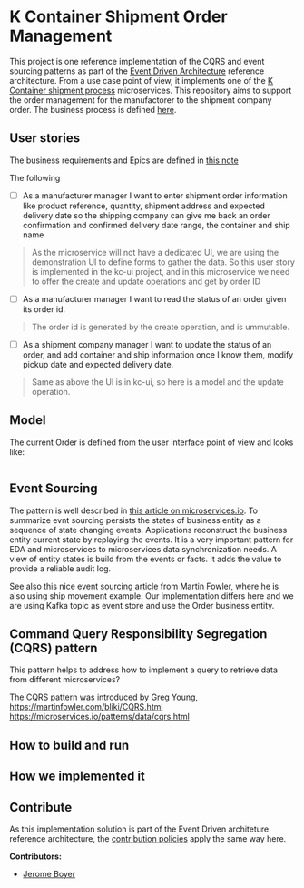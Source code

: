 # K Container Shipment Order Management

This project is one reference implementation of the CQRS and event sourcing patterns as part of the [Event Driven Architecture](https://github.com/ibm-cloud-architecture/refarch-eda) reference architecture. From a use case point of view, it implements one of the [K Container shipment process](https://github.com/ibm-cloud-architecture/refarch-kc) microservices. This repository aims to support the order management for the manufactorer to the shipment company order. The business process is defined [here](https://github.com/ibm-cloud-architecture/refarch-kc/blob/master/analysis/readme.md).

## User stories
The business requirements and Epics are defined in [this note](https://github.com/ibm-cloud-architecture/refarch-kc#orders-microservice-place-shipment-order---user-story)

The following 
- [ ] As a manufacturer manager I want to enter shipment order information like product reference, quantity, shipment address and expected delivery date so the shipping company can give me back an order confirmation and confirmed delivery date range, the container and ship name
> As the microservice will not have a dedicated UI, we are using the demonstration UI to define forms to gather the data. So this user story is implemented in the kc-ui project, and in this microservice we need to offer the create and update operations and get by order ID
- [ ] As a manufacturer manager I want to read the status of an order given its order id. 
> The order id is generated by the create operation, and is ummutable.
- [ ] As a shipment company manager I want to update the status of an order, and add container and ship information once I know them, modify pickup date and expected delivery date.
> Same as above the UI is in kc-ui, so here is a model and the update operation.

## Model

The current Order is defined from the user interface point of view and looks like:

```
```

## Event Sourcing

The pattern is well described in [this article on microservices.io](https://microservices.io/patterns/data/event-sourcing.html). To summarize evnt sourcing persists the states of business entity as a sequence of state changing events. Applications reconstruct the business entity current state by replaying the events. It is a very important pattern for EDA and microservices to microservices data synchronization needs. A view of entity states is build from the events or facts. It adds the value to provide a reliable audit log.

See also this nice [event sourcing article](https://martinfowler.com/eaaDev/EventSourcing.html) from Martin Fowler, where he is also using ship movement example. Our implementation differs here and we are using Kafka topic as event store and use the Order business entity.

## Command Query Responsibility Segregation (CQRS) pattern

This pattern helps to address how to implement a query to retrieve data from different microservices?

The CQRS pattern was introduced by [Greg Young](https://www.youtube.com/watch?v=JHGkaShoyNs), https://martinfowler.com/bliki/CQRS.html https://microservices.io/patterns/data/cqrs.html



## How to build and run

## How we implemented it

## Contribute

As this implementation solution is part of the Event Driven architeture reference architecture, the [contribution policies](./CONTRIBUTING.md) apply the same way here.

**Contributors:**
* [Jerome Boyer](https://www.linkedin.com/in/jeromeboyer/)

